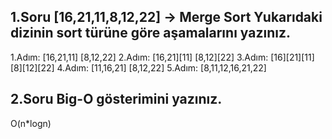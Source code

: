 1.Soru [16,21,11,8,12,22] -> Merge Sort
Yukarıdaki dizinin sort türüne göre aşamalarını yazınız.
--------------------------------------------------------
1.Adım: [16,21,11] [8,12,22]
2.Adım: [16,21][11]  [8,12][22]
3.Adım: [16][21][11]  [8][12][22]
4.Adım: [11,16,21]    [8,12,22]
5.Adım: [8,11,12,16,21,22]

2.Soru Big-O gösterimini yazınız.
-----------------------------------------
O(n*logn)
